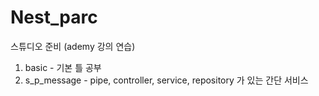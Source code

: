 # Nest_parc
스튜디오 준비 (ademy 강의 연습)

1. basic - 기본 틀 공부
2. s_p_message - pipe, controller, service, repository 가 있는 간단 서비스
